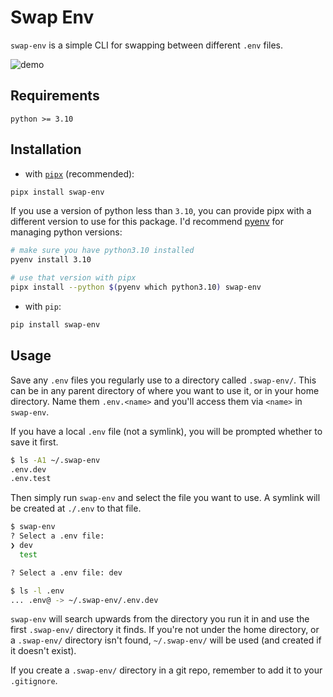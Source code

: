 # Swap Env

`swap-env` is a simple CLI for swapping between different `.env` files.

![demo](https://user-images.githubusercontent.com/71074961/224817847-828bace2-5ab1-47d9-8ad2-e6a3e47d57f8.gif)

## Requirements

`python >= 3.10`

## Installation

- with [`pipx`](https://pypa.github.io/pipx/) (recommended):

```bash
pipx install swap-env
```

If you use a version of python less than `3.10`, you can provide pipx with a different version to use for this package.
I'd recommend [pyenv](https://github.com/pyenv/pyenv) for managing python versions:

```bash
# make sure you have python3.10 installed
pyenv install 3.10

# use that version with pipx
pipx install --python $(pyenv which python3.10) swap-env
```

- with `pip`:

```bash
pip install swap-env
```

## Usage

Save any `.env` files you regularly use to a directory called `.swap-env/`.
This can be in any parent directory of where you want to use it, or in your home directory.
Name them `.env.<name>` and you'll access them via `<name>` in `swap-env`.

If you have a local `.env` file (not a symlink), you will be prompted whether to save it first.

```bash
$ ls -A1 ~/.swap-env
.env.dev
.env.test
```

Then simply run `swap-env` and select the file you want to use. A symlink will be created at `./.env` to that file.

```bash
$ swap-env
? Select a .env file:
❯ dev
  test

? Select a .env file: dev

$ ls -l .env
... .env@ -> ~/.swap-env/.env.dev
```

`swap-env` will search upwards from the directory you run it in and use the first `.swap-env/` directory it finds.
If you're not under the home directory, or a `.swap-env/` directory isn't found, `~/.swap-env/` will be used (and created if it doesn't exist).

If you create a `.swap-env/` directory in a git repo, remember to add it to your `.gitignore`.

